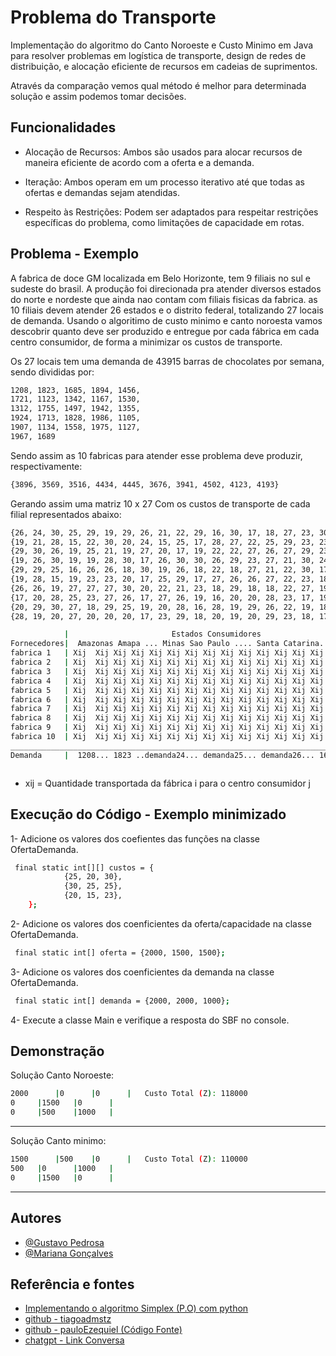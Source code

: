 
# Problema do Transporte

Implementação do algoritmo do Canto Noroeste e Custo Minimo em Java para resolver problemas em logística de transporte, design de redes de distribuição, e alocação eficiente de recursos em cadeias de suprimentos.

Através da comparação vemos qual método é melhor para determinada solução e assim podemos tomar decisões. 

## Funcionalidades

- Alocação de Recursos: Ambos são usados para alocar recursos de maneira eficiente de acordo com a oferta e a demanda.

- Iteração: Ambos operam em um processo iterativo até que todas as ofertas e demandas sejam atendidas.

- Respeito às Restrições: Podem ser adaptados para respeitar restrições específicas do problema, como limitações de capacidade em rotas.


## Problema - Exemplo

A fabrica de doce GM localizada em Belo Horizonte, tem 9 filiais no sul e sudeste do brasil. A produção foi direcionada pra atender diversos estados do norte e nordeste que ainda nao contam com filiais fisicas da fabrica. as 10 filiais devem atender 26 estados e o distrito federal, totalizando 27 locais de demanda. Usando o algoritimo de custo minimo e canto noroesta vamos descobrir quanto deve ser produzido e entregue por cada fábrica em cada centro consumidor, de forma a minimizar os custos de transporte.

Os 27 locais tem uma demanda de 43915 barras de chocolates por semana, sendo divididas por:
```bash
1208, 1823, 1685, 1894, 1456,
1721, 1123, 1342, 1167, 1530,
1312, 1755, 1497, 1942, 1355, 
1924, 1713, 1828, 1986, 1105,
1907, 1134, 1558, 1975, 1127, 
1967, 1689 
```

Sendo assim as 10 fabricas para atender esse problema deve produzir, respectivamente:
```bash
{3896, 3569, 3516, 4434, 4445, 3676, 3941, 4502, 4123, 4193}
```

Gerando assim uma matriz 10 x 27 
Com os custos de transporte de cada filial representados abaixo: 
```bash
{26, 24, 30, 25, 29, 19, 29, 26, 21, 22, 29, 16, 30, 17, 18, 27, 23, 30, 26, 16, 25, 27, 20, 20, 16, 18, 28}
{19, 21, 28, 15, 22, 30, 20, 24, 15, 25, 17, 28, 27, 22, 25, 29, 23, 23, 22, 18, 29, 23, 22, 17, 30, 23, 18}
{29, 30, 26, 19, 25, 21, 19, 27, 20, 17, 19, 22, 22, 27, 26, 27, 29, 23, 18, 30, 17, 27, 20, 18, 19, 26, 27}
{19, 26, 30, 19, 19, 28, 30, 17, 26, 30, 30, 26, 29, 23, 27, 21, 30, 24, 26, 23, 30, 29, 17, 30, 30, 18, 20}
{29, 29, 25, 16, 26, 26, 18, 30, 19, 26, 18, 22, 18, 27, 21, 22, 30, 17, 19, 17, 24, 26, 22, 16, 18, 22, 25}
{19, 28, 15, 19, 23, 23, 20, 17, 25, 29, 17, 27, 26, 26, 27, 22, 23, 18, 17, 25, 16, 30, 18, 17, 30, 23, 23}
{26, 26, 19, 27, 27, 27, 30, 20, 22, 21, 23, 18, 29, 18, 18, 22, 27, 19, 28, 17, 28, 23, 27, 23, 27, 19, 22}
{17, 20, 28, 25, 23, 27, 26, 17, 27, 26, 19, 16, 20, 20, 28, 23, 17, 19, 18, 29, 20, 22, 20, 29, 25, 30, 23}
{20, 29, 30, 27, 18, 29, 25, 19, 20, 28, 16, 28, 19, 29, 26, 22, 19, 18, 22, 17, 29, 29, 18, 19, 26, 28, 20}
{28, 19, 20, 27, 20, 20, 20, 17, 23, 29, 18, 20, 19, 20, 29, 23, 18, 17, 17, 18, 23, 18, 22, 29, 23, 19, 27}
```

```bash
            |                       Estados Consumidores
Fornecedores|  Amazonas Amapa ... Minas Sao Paulo .... Santa Catarina...  | Capacidade
fabrica 1   | Xij  Xij Xij Xij Xij Xij Xij Xij Xij Xij Xij Xij Xij Xij Xij| 3896
fabrica 2   | Xij  Xij Xij Xij Xij Xij Xij Xij Xij Xij Xij Xij Xij Xij Xij| 3569
fabrica 3   | Xij  Xij Xij Xij Xij Xij Xij Xij Xij Xij Xij Xij Xij Xij Xij| 3516
fabrica 4   | Xij  Xij Xij Xij Xij Xij Xij Xij Xij Xij Xij Xij Xij Xij Xij| 4434
fabrica 5   | Xij  Xij Xij Xij Xij Xij Xij Xij Xij Xij Xij Xij Xij Xij Xij| 4445
fabrica 6   | Xij  Xij Xij Xij Xij Xij Xij Xij Xij Xij Xij Xij Xij Xij Xij| 3676
fabrica 7   | Xij  Xij Xij Xij Xij Xij Xij Xij Xij Xij Xij Xij Xij Xij Xij| 3941
fabrica 8   | Xij  Xij Xij Xij Xij Xij Xij Xij Xij Xij Xij Xij Xij Xij Xij| 4502
fabrica 9   | Xij  Xij Xij Xij Xij Xij Xij Xij Xij Xij Xij Xij Xij Xij Xij| 4123
fabrica 10  | Xij  Xij Xij Xij Xij Xij Xij Xij Xij Xij Xij Xij Xij Xij Xij| 4193
____________________________________________________________________________________
Demanda     |  1208... 1823 ..demanda24... demanda25... demanda26... 1685 | Capacidade = demanada = 43915



```

- xij = Quantidade transportada da fábrica i para o centro consumidor j

## Execução do Código - Exemplo minimizado

1- Adicione os valores dos coefientes das funções na classe OfertaDemanda.


```bash
 final static int[][] custos = {
            {25, 20, 30},
            {30, 25, 25},
            {20, 15, 23},
    };
```

2- Adicione os valores dos coenficientes da oferta/capacidade na classe OfertaDemanda.

```bash
 final static int[] oferta = {2000, 1500, 1500};
```

3- Adicione os valores dos coenficientes da demanda  na classe OfertaDemanda.

```bash
 final static int[] demanda = {2000, 2000, 1000};
```

4- Execute a classe Main e verifique a resposta do SBF no console. 

## Demonstração

Solução Canto Noroeste: 
```bash
2000      |0	  |0	  |   Custo Total (Z): 118000
0	  |1500	  |0	  |
0	  |500	  |1000	  | 
```

_________________________________________________________________________________

Solução Canto minimo:
```bash
1500      |500	  |0	  |   Custo Total (Z): 110000
500	  |0	  |1000	  |
0	  |1500	  |0	  |
```
_________________________________________________________________________________ 


## Autores

- [@Gustavo Pedrosa]()
- [@Mariana Gonçalves]()


## Referência e fontes 

 - [Implementando o algoritmo Simplex (P.O) com python](https://www.youtube.com/watch?v=Dh-uWR5VPTU)
 - [github - tiagoadmstz](https://github.com/tiagoadmstz/simplex-example)
 - [ github - pauloEzequiel (Código Fonte)](https://github.com/pauloEzequiel/ProgramacaoLinear)
 - [chatgpt - Link Conversa](https://chat.openai.com/share/fcaaee2d-3628-4c64-862b-eb26849667c3)

